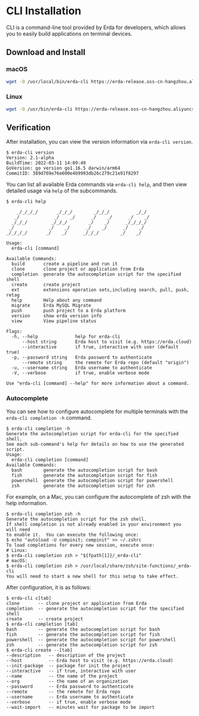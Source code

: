 # CLI Installation

CLI is a command-line tool provided by Erda for developers, which allows you to easily build applications on terminal devices.

## Download and Install

### macOS

```bash
wget -O /usr/local/bin/erda-cli https://erda-release.oss-cn-hangzhou.aliyuncs.com/cli/mac/erda-2.1-alpha && chmod +x /usr/local/bin/erda-cli
```

### Linux

```bash
wget -O /usr/bin/erda-cli https://erda-release.oss-cn-hangzhou.aliyuncs.com/cli/linux/erda-2.1-alpha && chmod +x /usr/bin/erda-cli
```

## Verification

After installation, you can view the version information via `erda-cli version`.

```shell
$ erda-cli version
Version: 2.1-alpha
BuildTime: 2022-03-11 14:09:49
GoVersion: go version go1.16.5 darwin/arm64
CommitID: 389d769e76e600e4b9993db26c279c21e91f8297
```

You can list all available Erda commands via `erda-cli help`, and then view detailed usage via `help` of the subcommands.

```shell
$ erda-cli help

    _/_/_/_/       _/_/_/        _/_/_/          _/_/
   _/             _/    _/      _/    _/      _/    _/
  _/_/_/         _/_/_/        _/    _/      _/_/_/_/
 _/             _/    _/      _/    _/      _/    _/
_/_/_/_/       _/    _/      _/_/_/        _/    _/

Usage:
  erda-cli [command]

Available Commands:
  build       create a pipeline and run it
  clone       clone project or application from Erda
  completion  generate the autocompletion script for the specified shell
  create      create project
  ext         extensions operation sets,including search, pull, push, retag
  help        Help about any command
  migrate     Erda MySQL Migrate
  push        push project to a Erda platform
  version     show erda version info
  view        View pipeline status

Flags:
  -h, --help              help for erda-cli
      --host string       Erda host to visit (e.g. https://erda.cloud)
      --interactive       if true, interactive with user (default true)
  -p, --password string   Erda password to authenticate
      --remote string     the remote for Erda repo (default "origin")
  -u, --username string   Erda username to authenticate
  -V, --verbose           if true, enable verbose mode

Use "erda-cli [command] --help" for more information about a command.
```
### Autocomplete
You can see how to configure autocomplete for multiple terminals with the `erda-cli completion -h` command.
```shell
$ erda-cli completion -h
Generate the autocompletion script for erda-cli for the specified shell.
See each sub-command's help for details on how to use the generated script.
Usage:
  erda-cli completion [command]
Available Commands:
  bash        generate the autocompletion script for bash
  fish        generate the autocompletion script for fish
  powershell  generate the autocompletion script for powershell
  zsh         generate the autocompletion script for zsh
```
For example, on a Mac, you can configure the autocomplete of zsh with the help information.
```shell
$ erda-cli completion zsh -h
Generate the autocompletion script for the zsh shell.
If shell completion is not already enabled in your environment you will need
to enable it.  You can execute the following once:
$ echo "autoload -U compinit; compinit" >> ~/.zshrc
To load completions for every new session, execute once:
# Linux:
$ erda-cli completion zsh > "${fpath[1]}/_erda-cli"
# macOS:
$ erda-cli completion zsh > /usr/local/share/zsh/site-functions/_erda-cli
You will need to start a new shell for this setup to take effect.
```
After configuration, it is as follows:
```shell
$ erda-cli c[tab]
clone       -- clone project or application from Erda
completion  -- generate the autocompletion script for the specified shell
create      -- create project
$ erda-cli completion [tab]
bash        -- generate the autocompletion script for bash
fish        -- generate the autocompletion script for fish
powershell  -- generate the autocompletion script for powershell
zsh         -- generate the autocompletion script for zsh
$ erda-cli create --[tab]
--description   -- description of the project
--host          -- Erda host to visit (e.g. https://erda.cloud)
--init-package  -- package for init the project
--interactive   -- if true, interactive with user
--name          -- the name of the project
--org           -- the name of an organization
--password      -- Erda password to authenticate
--remote        -- the remote for Erda repo
--username      -- Erda username to authenticate
--verbose       -- if true, enable verbose mode
--wait-import   -- minutes wait for package to be import
```
